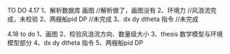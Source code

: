 TO DO 
4.17
1、解析数据库 画图 //解析做了，画图没有
2、环境力 //风浪流完成，未校验
2、两艘船pid DP //未完成
3、dx dy dtheta 指令 //未完成

4.18 to do
1、画图
2、校验风浪流方向、数量级大小
3、thesis 数学模型与环境模型部分
4、dx dy dtheta 指令 
5、两艘船pid DP 
